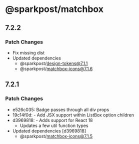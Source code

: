 # @sparkpost/matchbox

## 7.2.2

### Patch Changes

- Fix missing dist
- Updated dependencies
  - @sparkpost/design-tokens@7.1.1
  - @sparkpost/matchbox-icons@7.1.6

## 7.2.1

### Patch Changes

- e526c035: Badge passes through all div props
- 19c14f0d: - Add JSX support within ListBox option children
- d3969818: - Adds support for React 18
  - Updates a few util function types
- Updated dependencies [d3969818]
  - @sparkpost/matchbox-icons@7.1.5
